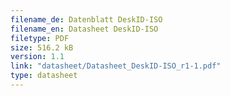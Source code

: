 ```yaml
---
filename_de: Datenblatt DeskID-ISO
filename_en: Datasheet DeskID-ISO
filetype: PDF
size: 516.2 kB
version: 1.1
link: "datasheet/Datasheet_DeskID-ISO_r1-1.pdf"
type: datasheet
---
```

